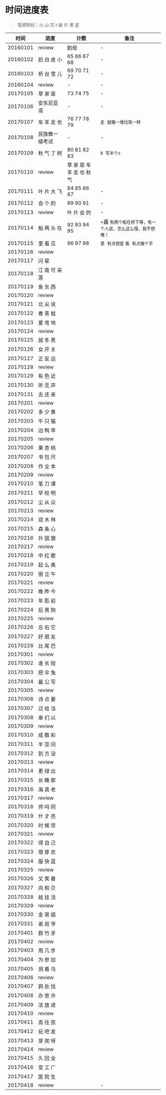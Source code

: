 # 时间进度表
> 笔顺特别：火 山 花 t 破 片 里 星

|时间|进度|计数|备注|
|---|---|---|---|
|20160101|review|韵母|-|
|20160102|奶 白 皮 小|65 66 67 68|-|
|20160103|桥 台 雪 儿|69 70 71 72|-|
|20160104|review|-|-|
|20170105|草 家 是|73 74 75|-|
|20170106|安东尼亚诺|-|-|
|20170107|车 羊 走 也|76 77 78 79|`走 就像一堆垃圾一样`|
|20170108|民族舞一级考试|-|-|
|20170109|秋 气 了 树|80 81 82 83|`8 写半个s`|
|20170110|review|草 家 是 车 羊 走 也 秋 气||
|20170111|叶 片 大 飞|84 85 86 87|-|
|20170112|会 个 的|89 90 91|-|
|20170113|review|叶 片 会 的|-|
|20170114|船 两 头 在|92 93 94 95|+矗 `有两个船在桥下等，有一个人说，怎么这么慢，我不想堵！`|
|20170115|里 看 见|96 97 98|`里 有点想星` `看 有点像个手`|
|20170116|review|||
|20170117|闪 星|||
|20170118|江 南 可 采 莲|||
|20170119|鱼 东 西|||
|20170120|review|||
|20170121|北 尖 说|||
|20170122|春 青 蛙|||
|20170123|夏 弯 地|||
|20170124|review|||
|20170125|就 冬 男|||
|20170126|女 开 关|||
|20170127|正 反 远|||
|20170128|review|||
|20170129|有 色 近|||
|20170130|听 无 声|||
|20170131|去 还 来|||
|20170201|review|||
|20170202|多 少 黄|||
|20170203|牛 只 猫|||
|20170204|边 鸭 苹|||
|20170205|review|||
|20170206|果 杏 桃|||
|20170207|书 包 尺|||
|20170208|作 业 本|||
|20170209|review|||
|20170210|笔 刀 课|||
|20170211|早 校 明|||
|20170212|尘 从 众|||
|20170213|review|||
|20170214|双 木 林|||
|20170215|森 条 心|||
|20170216|升 国 旗|||
|20170217|review|||
|20170218|中 红 歌|||
|20170219|起 么 美|||
|20170220|丽 立 午|||
|20170221|review|||
|20170222|晚 昨 今|||
|20170223|年 影 前|||
|20170224|后 黑 狗|||
|20170225|review|||
|20170226|左 右 它|||
|20170227|好 朋 友|||
|20170228|比 尾 巴|||
|20170301|review|||
|20170302|谁 长 短|||
|20170303|把 伞 兔|||
|20170304|最 公 写|||
|20170305|review|||
|20170306|诗 点 要|||
|20170307|过 给 当|||
|20170308|串 们 以|||
|20170309|review|||
|20170310|成 数 彩|||
|20170311|半 空 问|||
|20170312|到 方 没|||
|20170313|review|||
|20170314|更 绿 出|||
|20170315|长 睡 那|||
|20170316|海 真 老|||
|20170317|review|||
|20170318|师 吗 同|||
|20170319|什 才 亮|||
|20170320|时 候 觉|||
|20170321|review|||
|20170322|得 自 己|||
|20170323|很 穿 衣|||
|20170324|服 快 蓝|||
|20170325|review|||
|20170326|又 笑 着|||
|20170327|向 和 贝|||
|20170328|娃 挂 活|||
|20170329|review|||
|20170330|金 哥 姐|||
|20170331|弟 叔 爷|||
|20170401|群 竹 牙|||
|20170402|review|||
|20170403|用 几 步|||
|20170404|为 参 加|||
|20170405|洞 着 乌|||
|20170406|review|||
|20170407|鸦 处 找|||
|20170408|办 旁 许|||
|20170409|法 放 进|||
|20170410|review|||
|20170411|高 往 孩|||
|20170412|玩 吧 发|||
|20170413|芽 爬 呀|||
|20170414|review|||
|20170415|久 回 全|||
|20170416|变 工 厂|||
|20170417|医 院 生|||
|20170418|review||-|